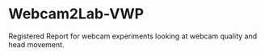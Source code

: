 # Webcam2Lab-VWP
Registered Report for webcam experiments looking at webcam quality and head movement. 

